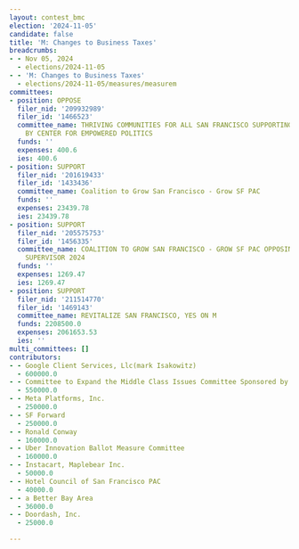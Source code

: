 ```yaml
---
layout: contest_bmc
election: '2024-11-05'
candidate: false
title: 'M: Changes to Business Taxes'
breadcrumbs:
- - Nov 05, 2024
  - elections/2024-11-05
- - 'M: Changes to Business Taxes'
  - elections/2024-11-05/measures/measurem
committees:
- position: OPPOSE
  filer_nid: '209932989'
  filer_id: '1466523'
  committee_name: THRIVING COMMUNITIES FOR ALL SAN FRANCISCO SUPPORTING PROP E, SPONSORED
    BY CENTER FOR EMPOWERED POLITICS
  funds: ''
  expenses: 400.6
  ies: 400.6
- position: SUPPORT
  filer_nid: '201619433'
  filer_id: '1433436'
  committee_name: Coalition to Grow San Francisco - Grow SF PAC
  funds: ''
  expenses: 23439.78
  ies: 23439.78
- position: SUPPORT
  filer_nid: '205575753'
  filer_id: '1456335'
  committee_name: COALITION TO GROW SAN FRANCISCO - GROW SF PAC OPPOSING PRESTON FOR
    SUPERVISOR 2024
  funds: ''
  expenses: 1269.47
  ies: 1269.47
- position: SUPPORT
  filer_nid: '211514770'
  filer_id: '1469143'
  committee_name: REVITALIZE SAN FRANCISCO, YES ON M
  funds: 2208500.0
  expenses: 2061653.53
  ies: ''
multi_committees: []
contributors:
- - Google Client Services, Llc(mark Isakowitz)
  - 600000.0
- - Committee to Expand the Middle Class Issues Committee Sponsored by Airbnb, Inc.
  - 550000.0
- - Meta Platforms, Inc.
  - 250000.0
- - SF Forward
  - 250000.0
- - Ronald Conway
  - 160000.0
- - Uber Innovation Ballot Measure Committee
  - 160000.0
- - Instacart, Maplebear Inc.
  - 50000.0
- - Hotel Council of San Francisco PAC
  - 40000.0
- - a Better Bay Area
  - 36000.0
- - Doordash, Inc.
  - 25000.0

---
```


